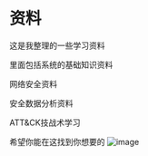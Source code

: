 # 资料
这是我整理的一些学习资料

里面包括系统的基础知识资料

网络安全资料

安全数据分析资料

ATT&CK技战术学习

希望你能在这找到你想要的
![image](https://github.com/boypengcom/Learning-materials/blob/master/image/image.jpg)
